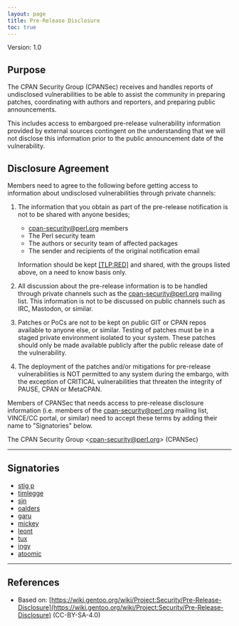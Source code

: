 ```yaml
---
layout: page
title: Pre-Release Disclosure
toc: true
---
```


Version: 1.0

## Purpose

The CPAN Security Group (CPANSec) receives and handles reports of undisclosed vulnerabilities to be able to assist the community in preparing patches, coordinating with authors and reporters, and preparing public announcements.

This includes access to embargoed pre-release vulnerability information provided by external sources contingent on the understanding that we will not disclose this information prior to the public announcement date of the vulnerability.

## Disclosure Agreement

Members need to agree to the following before getting access to information about undisclosed vulnerabilities through private channels:

1. The information that you obtain as part of the pre-release notification is not to be shared with anyone besides;
   - cpan-security@perl.org members
   - The Perl security team
   - The authors or security team of affected packages
   - The sender and recipients of the original notification email 

   Information should be kept [[TLP:RED]](https://www.cisa.gov/news-events/news/traffic-light-protocol-tlp-definitions-and-usage) and shared, with the groups listed above, on a need to know basis only.

2. All discussion about the pre-release information is to be handled through private channels such as the cpan-security@perl.org mailing list.
This information is not to be discussed on public channels such as IRC, Mastodon, or similar.

3. Patches or PoCs are not to be kept on public GIT or CPAN repos available to anyone else, or similar.
Testing of patches must be in a staged private environment isolated to your system. These patches should only be made available publicly after the public release date of the vulnerability.

4. The deployment of the patches and/or mitigations for pre-release vulnerabilities is NOT permitted to any system during the embargo, with the exception of CRITICAL vulnerabilities that threaten the integrity of PAUSE, CPAN or MetaCPAN.

Members of CPANSec that needs access to pre-release disclosure information (i.e. members of the cpan-security@perl.org mailing list, VINCE/CC portal, or similar) need to accept these terms by adding their name to "Signatories" below.

The CPAN Security Group <[cpan-security@perl.org](cpan-security@perl.org)> (CPANSec)

------------------

## Signatories

* [stig p](https://github.com/stigtsp)
* [timlegge](https://github.com/timlegge)
* [sjn](https://github.com/sjn)
* [oalders](https://github.com/oalders)
* [garu](https://github.com/garu)
* [mickey](https://github.com/mickeyn)
* [leont](https://github.com/leont)
* [tux](https://github.com/tux)
* [ingy](https://github.com/ingydotnet)
* [atoomic](https://github.com/atoomic)

------------------

## References

* Based on: [https://wiki.gentoo.org/wiki/Project:Security/Pre-Release-Disclosure](https://wiki.gentoo.org/wiki/Project:Security/Pre-Release-Disclosure) (CC-BY-SA-4.0)
